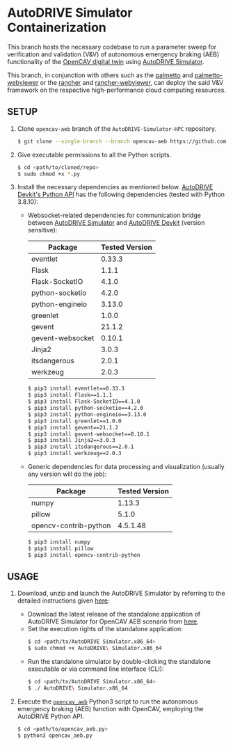 # AutoDRIVE Simulator Containerization

This branch hosts the necessary codebase to run a parameter sweep for verification and validation (V&V) of autonomous emergency braking (AEB) functionality of the [OpenCAV digital twin](https://youtu.be/YIZz_8rLgZQ) using [AutoDRIVE Simulator](https://youtu.be/t0CgNR_LgrQ).

This branch, in conjunction with others such as the [palmetto](https://github.com/AutoDRIVE-Ecosystem/AutoDRIVE-Simulator-HPC/tree/palmetto) and [palmetto-webviewer](https://github.com/AutoDRIVE-Ecosystem/AutoDRIVE-Simulator-HPC/tree/palmetto-webviewer) or the [rancher](https://github.com/AutoDRIVE-Ecosystem/AutoDRIVE-Simulator-HPC/tree/rancher) and [rancher-webviewer](https://github.com/AutoDRIVE-Ecosystem/AutoDRIVE-Simulator-HPC/tree/rancher-webviewer), can deploy the said V&V framework on the respective high-performance cloud computing resources.

## SETUP

1. Clone `opencav-aeb` branch of the `AutoDRIVE-Simulator-HPC` repository.
    ```bash
    $ git clone --single-branch --branch opencav-aeb https://github.com/AutoDRIVE-Ecosystem/AutoDRIVE-Simulator-HPC.git
    ```
2. Give executable permissions to all the Python scripts.
   ```bash
   $ cd <path/to/cloned/repo>
   $ sudo chmod +x *.py
   ```
4. Install the necessary dependencies as mentioned below.
    [AutoDRIVE Devkit's Python API](https://github.com/Tinker-Twins/AutoDRIVE/tree/AutoDRIVE-Devkit/ADSS%20Toolkit/autodrive_py) has the following dependencies (tested with Python 3.8.10):
    
    - Websocket-related dependencies for communication bridge between [AutoDRIVE Simulator](https://github.com/Tinker-Twins/AutoDRIVE/tree/AutoDRIVE-Simulator) and [AutoDRIVE Devkit](https://github.com/Tinker-Twins/AutoDRIVE/tree/AutoDRIVE-Devkit) (version sensitive):
    
      | Package | Tested Version |
      |---------|----------------|
      | eventlet | 0.33.3 |
      | Flask | 1.1.1 |
      | Flask-SocketIO | 4.1.0 |
      | python-socketio | 4.2.0 |
      | python-engineio | 3.13.0 |
      | greenlet | 1.0.0 |
      | gevent | 21.1.2 |
      | gevent-websocket | 0.10.1 |
      | Jinja2 | 3.0.3 |
      | itsdangerous | 2.0.1 |
      | werkzeug | 2.0.3 |
      
      ```bash
      $ pip3 install eventlet==0.33.3
      $ pip3 install Flask==1.1.1
      $ pip3 install Flask-SocketIO==4.1.0
      $ pip3 install python-socketio==4.2.0
      $ pip3 install python-engineio==3.13.0
      $ pip3 install greenlet==1.0.0
      $ pip3 install gevent==21.1.2
      $ pip3 install gevent-websocket==0.10.1
      $ pip3 install Jinja2==3.0.3
      $ pip3 install itsdangerous==2.0.1
      $ pip3 install werkzeug==2.0.3
      ```
    
    - Generic dependencies for data processing and visualization (usually any version will do the job):
    
      | Package | Tested Version |
      |---------|----------------|
      | numpy | 1.13.3 |
      | pillow | 5.1.0 |
      | opencv-contrib-python | 4.5.1.48 |
      
      ```bash
      $ pip3 install numpy
      $ pip3 install pillow
      $ pip3 install opencv-contrib-python
      ```

## USAGE

1. Download, unzip and launch the AutoDRIVE Simulator by referring to the detailed instructions given [here](https://github.com/AutoDRIVE-Ecosystem/AutoDRIVE/tree/AutoDRIVE-Simulator?tab=readme-ov-file#download-and-run):
   - Download the latest release of the standalone application of AutoDRIVE Simulator for OpenCAV AEB scenario from [here]().
   - Set the execution rights of the standalone application:
     ```bash
     $ cd <path/to/AutoDRIVE Simulator.x86_64>
     $ sudo chmod +x AutoDRIVE\ Simulator.x86_64
     ```
   - Run the standalone simulator by double-clicking the standalone executable or via command line interface (CLI):
     ```bash
     $ cd <path/to/AutoDRIVE Simulator.x86_64>
     $ ./ AutoDRIVE\ Simulator.x86_64
     ```

3. Execute the [`opencav_aeb`](https://github.com/AutoDRIVE-Ecosystem/AutoDRIVE-Simulator-HPC/blob/opencav-aeb/opencav_aeb.py) Python3 script to run the autonomous emergency braking (AEB) function with OpenCAV, employing the AutoDRIVE Python API.
    ```bash
    $ cd <path/to/opencav_aeb.py>
    $ python3 opencav_aeb.py
    ```
